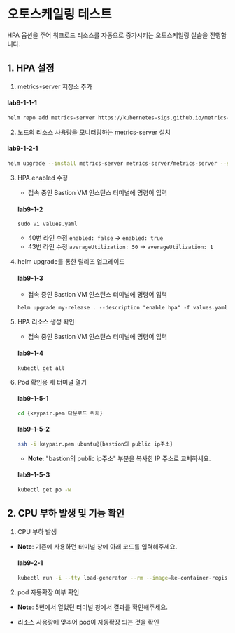 # 오토스케일링 테스트

HPA 옵션을 주어 워크로드 리소스를 자동으로 증가시키는 오토스케일링 실습을 진행합니다.



## 1. HPA 설정

1. metrics-server 저장소 추가
  #### **lab9-1-1-1**
   ```bash
   helm repo add metrics-server https://kubernetes-sigs.github.io/metrics-server/
   ```

2. 노드의 리소스 사용량을 모니터링하는 metrics-server 설치
  #### **lab9-1-2-1**
   ```bash
   helm upgrade --install metrics-server metrics-server/metrics-server --set hostNetwork.enabled=true --set containerPort=4443
   ```

3. HPA.enabled 수정
   - 접속 중인 Bastion VM 인스턴스 터미널에 명령어 입력
   #### **lab9-1-2**
   ```
   sudo vi values.yaml
   ```

   - 40번 라인 수정
     `enabled: false` -> `enabled: true`
   - 43번 라인 수정
     `averageUtilization: 50` -> `averageUtilization: 1`

4. helm upgrade를 통한 릴리즈 업그레이드

   #### **lab9-1-3**
   - 접속 중인 Bastion VM 인스턴스 터미널에 명령어 입력
   ```
   helm upgrade my-release . --description "enable hpa" -f values.yaml
   ```

5. HPA 리소스 생성 확인
   - 접속 중인 Bastion VM 인스턴스 터미널에 명령어 입력
   #### **lab9-1-4**
   ```
   kubectl get all
   ```
6. Pod 확인용 새 터미널 열기

   #### **lab9-1-5-1**
   ```bash
   cd {keypair.pem 다운로드 위치}
   ```

   #### **lab9-1-5-2**
   ```bash
   ssh -i keypair.pem ubuntu@{bastion의 public ip주소}
   ```
   - **Note**: "bastion의 public ip주소" 부분을 복사한 IP 주소로 교체하세요.
  
   #### **lab9-1-5-3**
   ```bash
   kubectl get po -w
   ```
    
## 2. CPU 부하 발생 및 기능 확인

  1. CPU 부하 발생
  - **Note**: 기존에 사용하던 터미널 창에 아래 코드를 입력해주세요.
  
    #### **lab9-2-1**
    ```bash
    kubectl run -i --tty load-generator --rm --image=ke-container-registry.kr-central-2.kcr.dev/ke-cr/busybox:1.28 --restart=Never -- /bin/sh -c "while sleep 0.01; do wget -q -O- http://61.109.239.122/; done"
    ```
    
  2. pod 자동확장 여부 확인
  - **Note**: 5번에서 열었던 터미널 창에서 결과를 확인해주세요.
  
  - 리소스 사용량에 맞추어 pod이 자동확장 되는 것을 확인

    

